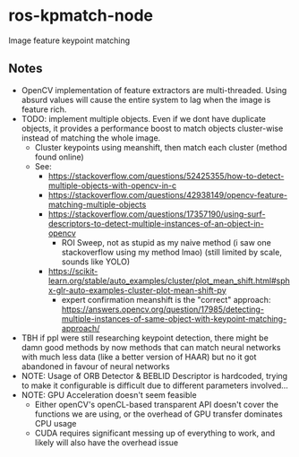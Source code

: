 # ros-kpmatch-node

Image feature keypoint matching

## Notes

- OpenCV implementation of feature extractors are multi-threaded. Using absurd values will cause the entire system to lag when the image is feature rich.
- TODO: implement multiple objects. Even if we dont have duplicate objects, it provides a performance boost to match objects cluster-wise instead of matching the whole image.
  - Cluster keypoints using meanshift, then match each cluster (method found online)
  - See:
    - <https://stackoverflow.com/questions/52425355/how-to-detect-multiple-objects-with-opencv-in-c>
    - <https://stackoverflow.com/questions/42938149/opencv-feature-matching-multiple-objects>
    - <https://stackoverflow.com/questions/17357190/using-surf-descriptors-to-detect-multiple-instances-of-an-object-in-opencv>
      - ROI Sweep, not as stupid as my naive method (i saw one stackoverflow using my method lmao) (still limited by scale, sounds like YOLO)
    - <https://scikit-learn.org/stable/auto_examples/cluster/plot_mean_shift.html#sphx-glr-auto-examples-cluster-plot-mean-shift-py>
      - expert confirmation meanshift is the "correct" approach: <https://answers.opencv.org/question/17985/detecting-multiple-instances-of-same-object-with-keypoint-matching-approach/>
- TBH if ppl were still researching keypoint detection, there might be damn good methods by now methods that can match neural networks with much less data (like a better version of HAAR) but no it got abandoned in favour of neural networks
- NOTE: Usage of ORB Detector & BEBLID Descriptor is hardcoded, trying to make it configurable is difficult due to different parameters involved...
- NOTE: GPU Acceleration doesn't seem feasible
  - Either openCV's openCL-based transparent API doesn't cover the functions we are using, or the overhead of GPU transfer dominates CPU usage
  - CUDA requires significant messing up of everything to work, and likely will also have the overhead issue
  